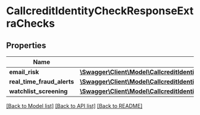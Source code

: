 # CallcreditIdentityCheckResponseExtraChecks

## Properties
Name | Type | Description | Notes
------------ | ------------- | ------------- | -------------
**email_risk** | [**\Swagger\Client\Model\CallcreditIdentityCheckResponseExtraChecksEmailRisk**](CallcreditIdentityCheckResponseExtraChecksEmailRisk.md) |  | 
**real_time_fraud_alerts** | [**\Swagger\Client\Model\CallcreditIdentityCheckResponseExtraChecksRealTimeFraudAlerts**](CallcreditIdentityCheckResponseExtraChecksRealTimeFraudAlerts.md) |  | 
**watchlist_screening** | [**\Swagger\Client\Model\CallcreditIdentityCheckResponseExtraChecksWatchlistScreening**](CallcreditIdentityCheckResponseExtraChecksWatchlistScreening.md) |  | 

[[Back to Model list]](../README.md#documentation-for-models) [[Back to API list]](../README.md#documentation-for-api-endpoints) [[Back to README]](../README.md)


